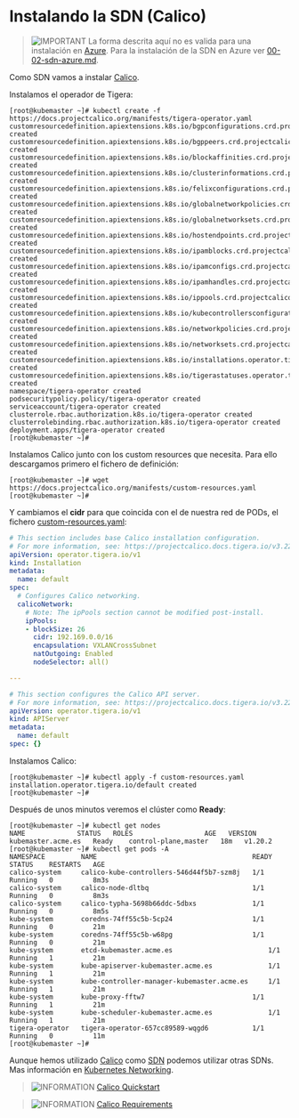 # Instalando la SDN (Calico)

> ![IMPORTANT](../imgs/important-icon.png) La forma descrita aquí no es valida para una instalación en [Azure](https://docs.projectcalico.org/reference/public-cloud/azure#about-calico-on-azure). Para la instalación de la SDN en Azure ver [00-02-sdn-azure.md](00-02-sdn-azure.md).

Como SDN vamos a instalar [Calico](https://docs.projectcalico.org/).

Instalamos el operador de Tigera:

```console
[root@kubemaster ~]# kubectl create -f https://docs.projectcalico.org/manifests/tigera-operator.yaml
customresourcedefinition.apiextensions.k8s.io/bgpconfigurations.crd.projectcalico.org created
customresourcedefinition.apiextensions.k8s.io/bgppeers.crd.projectcalico.org created
customresourcedefinition.apiextensions.k8s.io/blockaffinities.crd.projectcalico.org created
customresourcedefinition.apiextensions.k8s.io/clusterinformations.crd.projectcalico.org created
customresourcedefinition.apiextensions.k8s.io/felixconfigurations.crd.projectcalico.org created
customresourcedefinition.apiextensions.k8s.io/globalnetworkpolicies.crd.projectcalico.org created
customresourcedefinition.apiextensions.k8s.io/globalnetworksets.crd.projectcalico.org created
customresourcedefinition.apiextensions.k8s.io/hostendpoints.crd.projectcalico.org created
customresourcedefinition.apiextensions.k8s.io/ipamblocks.crd.projectcalico.org created
customresourcedefinition.apiextensions.k8s.io/ipamconfigs.crd.projectcalico.org created
customresourcedefinition.apiextensions.k8s.io/ipamhandles.crd.projectcalico.org created
customresourcedefinition.apiextensions.k8s.io/ippools.crd.projectcalico.org created
customresourcedefinition.apiextensions.k8s.io/kubecontrollersconfigurations.crd.projectcalico.org created
customresourcedefinition.apiextensions.k8s.io/networkpolicies.crd.projectcalico.org created
customresourcedefinition.apiextensions.k8s.io/networksets.crd.projectcalico.org created
customresourcedefinition.apiextensions.k8s.io/installations.operator.tigera.io created
customresourcedefinition.apiextensions.k8s.io/tigerastatuses.operator.tigera.io created
namespace/tigera-operator created
podsecuritypolicy.policy/tigera-operator created
serviceaccount/tigera-operator created
clusterrole.rbac.authorization.k8s.io/tigera-operator created
clusterrolebinding.rbac.authorization.k8s.io/tigera-operator created
deployment.apps/tigera-operator created
[root@kubemaster ~]#
```

Instalamos Calico junto con los custom resources que necesita. Para ello descargamos primero el fichero de definición:

```console
[root@kubemaster ~]# wget https://docs.projectcalico.org/manifests/custom-resources.yaml
[root@kubemaster ~]#
```

Y cambiamos el **cidr** para que coincida con el de nuestra red de PODs, el fichero [custom-resources.yaml](https://docs.projectcalico.org/manifests/custom-resources.yaml):

```yaml
# This section includes base Calico installation configuration.
# For more information, see: https://projectcalico.docs.tigera.io/v3.22/reference/installation/api#operator.tigera.io/v1.Installation
apiVersion: operator.tigera.io/v1
kind: Installation
metadata:
  name: default
spec:
  # Configures Calico networking.
  calicoNetwork:
    # Note: The ipPools section cannot be modified post-install.
    ipPools:
    - blockSize: 26
      cidr: 192.169.0.0/16
      encapsulation: VXLANCrossSubnet
      natOutgoing: Enabled
      nodeSelector: all()

---

# This section configures the Calico API server.
# For more information, see: https://projectcalico.docs.tigera.io/v3.22/reference/installation/api#operator.tigera.io/v1.APIServer
apiVersion: operator.tigera.io/v1
kind: APIServer 
metadata: 
  name: default 
spec: {}
```

Instalamos Calico:

```console
[root@kubemaster ~]# kubectl apply -f custom-resources.yaml
installation.operator.tigera.io/default created
[root@kubemaster ~]# 
```
Después de unos minutos veremos el clúster como **Ready**:

```console
[root@kubemaster ~]# kubectl get nodes
NAME             STATUS   ROLES                  AGE   VERSION
kubemaster.acme.es   Ready    control-plane,master   18m   v1.20.2
[root@kubemaster ~]# kubectl get pods -A
NAMESPACE         NAME                                       READY   STATUS    RESTARTS   AGE
calico-system     calico-kube-controllers-546d44f5b7-szm8j   1/1     Running   0          8m3s
calico-system     calico-node-dltbq                          1/1     Running   0          8m3s
calico-system     calico-typha-5698b66ddc-5dbxs              1/1     Running   0          8m5s
kube-system       coredns-74ff55c5b-5cp24                    1/1     Running   0          21m
kube-system       coredns-74ff55c5b-w68pg                    1/1     Running   0          21m
kube-system       etcd-kubemaster.acme.es                        1/1     Running   1          21m
kube-system       kube-apiserver-kubemaster.acme.es              1/1     Running   1          21m
kube-system       kube-controller-manager-kubemaster.acme.es     1/1     Running   1          21m
kube-system       kube-proxy-fftw7                           1/1     Running   1          21m
kube-system       kube-scheduler-kubemaster.acme.es              1/1     Running   1          21m
tigera-operator   tigera-operator-657cc89589-wqgd6           1/1     Running   0          11m
[root@kubemaster ~]# 
```

Aunque hemos utilizado [Calico](https://docs.projectcalico.org/getting-started/kubernetes/) como [SDN](https://en.wikipedia.org/wiki/Software-defined_networking) podemos utilizar otras SDNs. Mas información en [Kubernetes Networking](https://kubernetes.io/docs/concepts/cluster-administration/networking/).

> ![INFORMATION](../imgs/information-icon.png) [Calico Quickstart](https://docs.projectcalico.org/getting-started/kubernetes/quickstart)

> ![INFORMATION](../imgs/information-icon.png) [Calico Requirements](https://docs.projectcalico.org/getting-started/kubernetes/requirements)